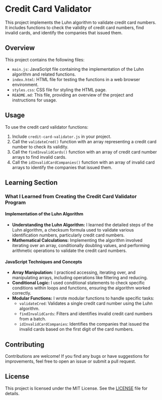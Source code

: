 # Credit Card Validator

This project implements the Luhn algorithm to validate credit card numbers. It includes functions to check the validity of credit card numbers, find invalid cards, and identify the companies that issued them.

## Overview

This project contains the following files:

- `main.js`: JavaScript file containing the implementation of the Luhn algorithm and related functions.
- `index.html`: HTML file for testing the functions in a web browser environment.
- `styles.css`: CSS file for styling the HTML page.
- `README.md`: This file, providing an overview of the project and instructions for usage.

## Usage

To use the credit card validator functions:

1. Include `credit-card-validator.js` in your project.
2. Call the `validateCred()` function with an array representing a credit card number to check its validity.
3. Call the `findInvalidCards()` function with an array of credit card number arrays to find invalid cards.
4. Call the `idInvalidCardCompanies()` function with an array of invalid card arrays to identify the companies that issued them.

## Learning Section

### What I Learned from Creating the Credit Card Validator Program

#### Implementation of the Luhn Algorithm

- **Understanding the Luhn Algorithm:** I learned the detailed steps of the Luhn algorithm, a checksum formula used to validate various identification numbers, particularly credit card numbers.
- **Mathematical Calculations:** Implementing the algorithm involved iterating over an array, conditionally doubling values, and performing arithmetic operations to validate the credit card numbers.

#### JavaScript Techniques and Concepts

- **Array Manipulation:** I practiced accessing, iterating over, and manipulating arrays, including operations like filtering and reducing.
- **Conditional Logic:** I used conditional statements to check specific conditions within loops and functions, ensuring the algorithm worked correctly.
- **Modular Functions:** I wrote modular functions to handle specific tasks:
  - `validateCred`: Validates a single credit card number using the Luhn algorithm.
  - `findInvalidCards`: Filters and identifies invalid credit card numbers from a batch.
  - `idInvalidCardCompanies`: Identifies the companies that issued the invalid cards based on the first digit of the card numbers.

## Contributing

Contributions are welcome! If you find any bugs or have suggestions for improvements, feel free to open an issue or submit a pull request.

## License

This project is licensed under the MIT License. See the [LICENSE](LICENSE) file for details.
